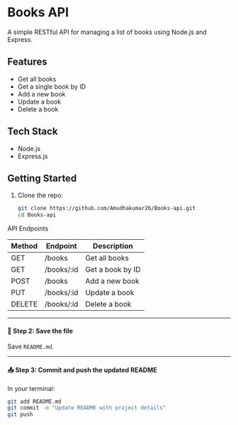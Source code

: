 # Books API

A simple RESTful API for managing a list of books using Node.js and Express.

## Features
- Get all books
- Get a single book by ID
- Add a new book
- Update a book
- Delete a book

## Tech Stack
- Node.js
- Express.js

## Getting Started

1. Clone the repo:
   ```bash
   git clone https://github.com/Amudhakumar26/Books-api.git
   cd Books-api
API Endpoints

   | Method | Endpoint    | Description      |
| ------ | ----------- | ---------------- |
| GET    | /books      | Get all books    |
| GET    | /books/\:id | Get a book by ID |
| POST   | /books      | Add a new book   |
| PUT    | /books/\:id | Update a book    |
| DELETE | /books/\:id | Delete a book    |


---

#### 💾 Step 2: Save the file

Save `README.md`.

---

#### 📤 Step 3: Commit and push the updated README

In your terminal:

```bash
git add README.md
git commit -m "Update README with project details"
git push

